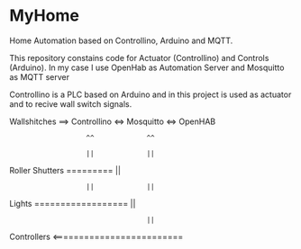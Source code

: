 # MyHome
Home Automation based on Controllino, Arduino and MQTT.

This repository constains code for Actuator (Controllino) and Controls (Arduino). 
In my case I use OpenHab as Automation Server and Mosquitto as MQTT server

Controllino is a PLC based on Arduino and in this project is used as actuator and to recive wall switch signals.


Wallshitches  ==>  Controllino <=> Mosquitto <=> OpenHAB

                       ^^             ^^
                       
                       ||             ||
                       
Roller Shutters =========             ||  

                       ||             ||
                       
Lights ==================             ||

                                      ||
                                      
Controllers   <=========================
